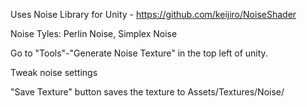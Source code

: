 Uses Noise Library for Unity - https://github.com/keijiro/NoiseShader

Noise Tyles:
Perlin Noise,
Simplex Noise



Go to "Tools"-"Generate Noise Texture" in the top left of unity.

Tweak noise settings

"Save Texture" button saves the texture to Assets/Textures/Noise/
